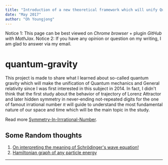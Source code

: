 ```yaml
---
title: "Introduction of a new theoretical framework which will unify Quantum mechanics and General relativity"
date: "May 2017"
author: "Oh Youngjong"
---
```


Notice 1: This page can be best viewed on *Chrome browser* + plugin *GitHub with MathJax*.
Notice 2: If you have any opinion or question on my writing, I am glad to answer via my email.


# quantum-gravity
This project is made to share what I learned about so-called quantum gravity which will make the unification of Quantum mechanics and General relativity since I was first interested in this subject in 2014. In fact, I didn't think that the first study about the behavior of trajectory of Lorenz Attractor and later hidden symmetry in never-ending not-repeated digits for the one of famout irrational number $\pi$ will guide to understand the most fundamental nature of our space and time which will be the main topic in the study.

Read more [Symmetry-In-Irrrational-Number](./Symmetry-In-Irrrational-Number.doc).







Some Random thoughts
-------------------------
1. [On interpreting the meaning of Schrödinger's wave equation!](./RandomIdea.md)
2. [Hamiltonian graph of any particle energy](./energy_mass_graph.md)
-------------------------
